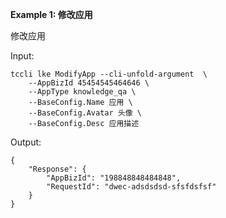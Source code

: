 **Example 1: 修改应用**

修改应用

Input: 

```
tccli lke ModifyApp --cli-unfold-argument  \
    --AppBizId 45454545464646 \
    --AppType knowledge_qa \
    --BaseConfig.Name 应用 \
    --BaseConfig.Avatar 头像 \
    --BaseConfig.Desc 应用描述
```

Output: 
```
{
    "Response": {
        "AppBizId": "198848848484848",
        "RequestId": "dwec-adsdsdsd-sfsfdsfsf"
    }
}
```

